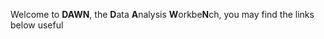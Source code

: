 Welcome to **DAWN**, the **D**ata **A**nalysis **W**orkbe**N**ch, you may find the links below useful
